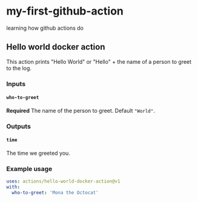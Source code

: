 # my-first-github-action
learning how github actions do

## Hello world docker action

This action prints "Hello World" or "Hello" + the name of a person to greet to the log.

### Inputs

#### `who-to-greet`

**Required** The name of the person to greet. Default `"World"`.

### Outputs

#### `time`

The time we greeted you.

### Example usage

```yml
uses: actions/hello-world-docker-action@v1
with:
  who-to-greet: 'Mona the Octocat'
```
